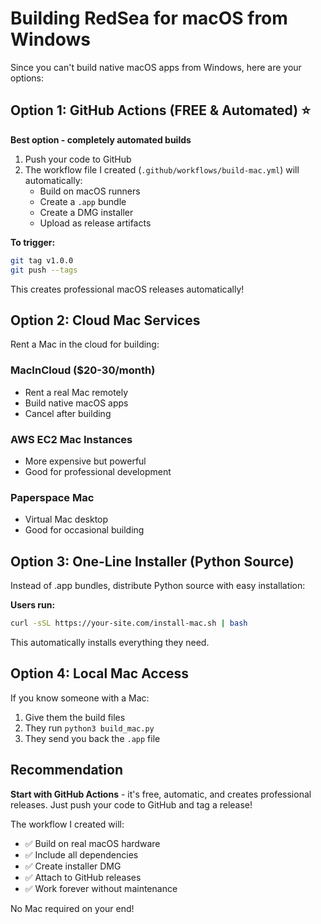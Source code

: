 # Building RedSea for macOS from Windows

Since you can't build native macOS apps from Windows, here are your options:

## Option 1: GitHub Actions (FREE & Automated) ⭐

**Best option - completely automated builds**

1. Push your code to GitHub
2. The workflow file I created (`.github/workflows/build-mac.yml`) will automatically:
   - Build on macOS runners
   - Create a `.app` bundle
   - Create a DMG installer
   - Upload as release artifacts

**To trigger:**
```bash
git tag v1.0.0
git push --tags
```

This creates professional macOS releases automatically!

## Option 2: Cloud Mac Services

Rent a Mac in the cloud for building:

### MacInCloud ($20-30/month)
- Rent a real Mac remotely
- Build native macOS apps
- Cancel after building

### AWS EC2 Mac Instances
- More expensive but powerful
- Good for professional development

### Paperspace Mac
- Virtual Mac desktop
- Good for occasional building

## Option 3: One-Line Installer (Python Source)

Instead of .app bundles, distribute Python source with easy installation:

**Users run:**
```bash
curl -sSL https://your-site.com/install-mac.sh | bash
```

This automatically installs everything they need.

## Option 4: Local Mac Access

If you know someone with a Mac:
1. Give them the build files
2. They run `python3 build_mac.py`
3. They send you back the `.app` file

## Recommendation

**Start with GitHub Actions** - it's free, automatic, and creates professional releases. Just push your code to GitHub and tag a release!

The workflow I created will:
- ✅ Build on real macOS hardware
- ✅ Include all dependencies
- ✅ Create installer DMG
- ✅ Attach to GitHub releases
- ✅ Work forever without maintenance

No Mac required on your end!